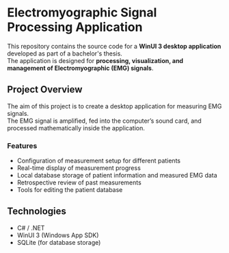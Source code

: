 # Electromyographic Signal Processing Application

This repository contains the source code for a **WinUI 3 desktop application** developed as part of a bachelor's thesis.  
The application is designed for **processing, visualization, and management of Electromyographic (EMG) signals**.

## Project Overview
The aim of this project is to create a desktop application for measuring EMG signals.  
The EMG signal is amplified, fed into the computer’s sound card, and processed mathematically inside the application.

### Features
- Configuration of measurement setup for different patients  
- Real-time display of measurement progress  
- Local database storage of patient information and measured EMG data  
- Retrospective review of past measurements  
- Tools for editing the patient database  

## Technologies
- C# / .NET  
- WinUI 3 (Windows App SDK)  
- SQLite (for database storage)

